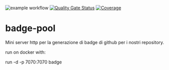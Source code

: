 ![example workflow](https://github.com/java-injection/badge-pool/actions/workflows/maven.yml/badge.svg?event=push)
[![Quality Gate Status](https://sonar.java-injection.dev/api/project_badges/measure?project=badge-pool&metric=alert_status&token=squ_fc56dc968c1432434550a5795087b7ca97654955)](https://sonar.java-injection.dev/dashboard?id=badge-pool)
[![Coverage](https://sonar.java-injection.dev/api/project_badges/measure?project=badge-pool&metric=coverage&token=squ_fc56dc968c1432434550a5795087b7ca97654955)](https://sonar.java-injection.dev/dashboard?id=badge-pool)

# badge-pool
Mini server http per la generazione di badge di github per i nostri repository. 

run on docker with:

run -d -p 7070:7070 badge
